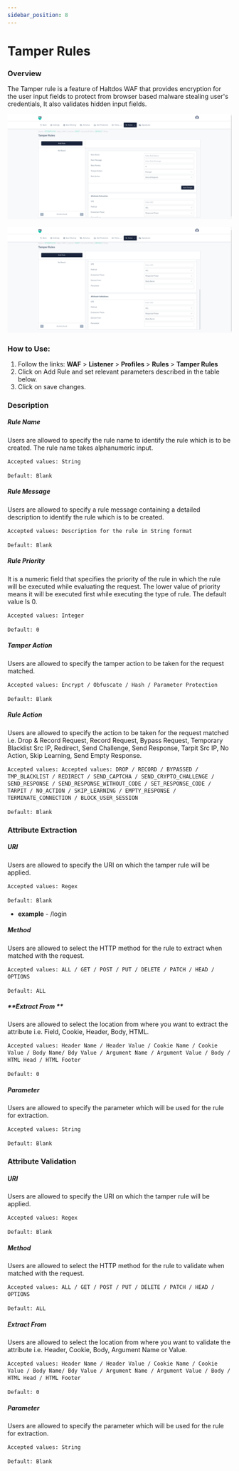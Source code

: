 ```yaml
---
sidebar_position: 8
---
```


# Tamper Rules
   

### Overview
   
The Tamper rule is a feature of Haltdos WAF that provides encryption for the user input fields to protect from browser based malware stealing user's credentials, It also validates hidden input fields.
   
![Tamper Rule](/img/waf/v8/docs/tamperRule1.png)
   
![Tamper Rule](/img/waf/v8/docs/tamperRule2.png)
    
### How to Use:
1. Follow the links: **WAF** > **Listener** >  **Profiles** > **Rules** > **Tamper Rules**
2. Click on Add Rule and set relevant parameters described in the table below.
3. Click on save changes.

### Description 

##### **Rule Name**
Users are allowed to specify the rule name to identify the rule which is to be created. The rule name takes alphanumeric input.

    Accepted values: String

    Default: Blank  

##### **Rule Message**
Users are allowed to specify a rule message containing a detailed description to identify the rule which is to be created.

    Accepted values: Description for the rule in String format

    Default: Blank  

##### **Rule Priority**
It is a numeric field that specifies the priority of the rule in which the rule will be executed while evaluating the request. The lower value of priority means it will be executed first while executing the type of rule. The default value Is 0.

    Accepted values: Integer

    Default: 0  

##### **Tamper Action**
Users are allowed to specify the tamper action to be taken for the request matched.

    Accepted values: Encrypt / Obfuscate / Hash / Parameter Protection

    Default: Blank 

##### **Rule Action**
Users are allowed to specify the action to be taken for the request matched i.e. Drop & Record Request, Record Request, Bypass Request, Temporary Blacklist Src IP, Redirect, Send Challenge, Send Response, Tarpit Src IP, No Action, Skip Learning, Send Empty Response.

    Accepted values: Accepted values: DROP / RECORD / BYPASSED / TMP_BLACKLIST / REDIRECT / SEND_CAPTCHA / SEND_CRYPTO_CHALLENGE / SEND_RESPONSE / SEND_RESPONSE_WITHOUT_CODE / SET_RESPONSE_CODE / TARPIT / NO_ACTION / SKIP_LEARNING / EMPTY_RESPONSE / TERMINATE_CONNECTION / BLOCK_USER_SESSION

    Default: Blank  

### Attribute Extraction

##### **URI**
Users are allowed to specify the URI on which the tamper rule will be applied.

    Accepted values: Regex

    Default: Blank  

- **example** - /login

##### **Method**
Users are allowed to select the HTTP method for the rule to extract when matched with the request.

    Accepted values: ALL / GET / POST / PUT / DELETE / PATCH / HEAD / OPTIONS

    Default: ALL  

##### **Extract From **
Users are allowed to select the location from where you want to extract the attribute i.e. Field, Cookie, Header, Body, HTML.

    Accepted values: Header Name / Header Value / Cookie Name / Cookie Value / Body Name/ Bdy Value / Argument Name / Argument Value / Body / HTML Head / HTML Footer

    Default: 0  

##### **Parameter**
Users are allowed to specify the parameter which will be used for the rule for extraction.

    Accepted values: String

    Default: Blank  

### **Attribute Validation**

##### **URI**
Users are allowed to specify the URI on which the tamper rule will be applied.

    Accepted values: Regex

    Default: Blank  

##### **Method**
Users are allowed to select the HTTP method for the rule to validate when matched with the request.

    Accepted values: ALL / GET / POST / PUT / DELETE / PATCH / HEAD / OPTIONS

    Default: ALL  

##### **Extract From**
Users are allowed to select the location from where you want to validate the attribute i.e. Header, Cookie, Body, Argument Name or Value.

    Accepted values: Header Name / Header Value / Cookie Name / Cookie Value / Body Name/ Bdy Value / Argument Name / Argument Value / Body / HTML Head / HTML Footer

    Default: 0  

##### **Parameter**

Users are allowed to specify the parameter which will be used for the rule for extraction.

    Accepted values: String

    Default: Blank




